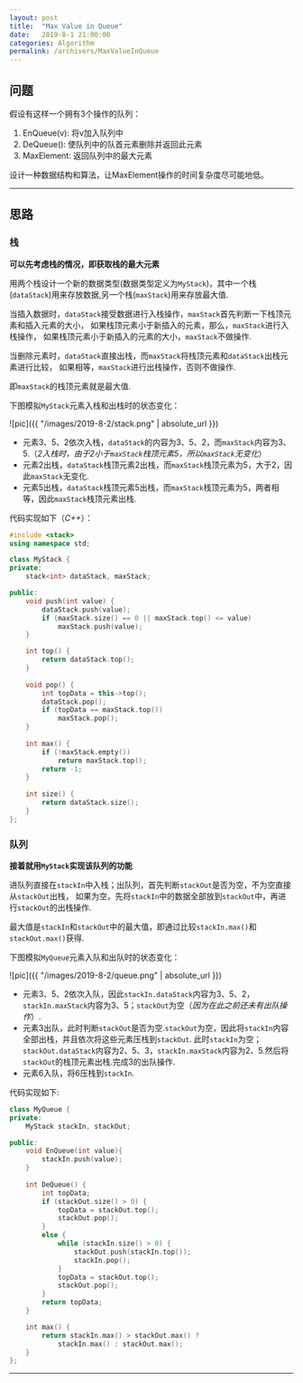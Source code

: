 ```yaml
---
layout: post
title:  "Max Value in Queue"
date:   2019-8-1 21:00:00
categories: Algorithm
permalink: /archivers/MaxValueInQueue
---
```

## **问题**
假设有这样一个拥有3个操作的队列：
1. EnQueue(v): 将v加入队列中
2. DeQueue(): 使队列中的队首元素删除并返回此元素
3. MaxElement: 返回队列中的最大元素

设计一种数据结构和算法，让MaxElement操作的时间复杂度尽可能地低。
<!--more-->
* * *
## **思路**
### **栈**
**可以先考虑栈的情况，即获取栈的最大元素**

用两个栈设计一个新的数据类型(数据类型定义为`MyStack`)，其中一个栈(`dataStack`)用来存放数据,另一个栈(`maxStack`)用来存放最大值.

当插入数据时，`dataStack`接受数据进行入栈操作，`maxStack`首先判断一下栈顶元素和插入元素的大小，
如果栈顶元素小于新插入的元素，那么，`maxStack`进行入栈操作，
如果栈顶元素小于新插入的元素的大小，`maxStack`不做操作.

当删除元素时，`dataStack`直接出栈，而`maxStack`将栈顶元素和`dataStack`出栈元素进行比较，
如果相等，`maxStack`进行出栈操作，否则不做操作.

即`maxStack`的栈顶元素就是最大值.

下图模拟`MyStack`元素入栈和出栈时的状态变化：

![pic]({{ "/images/2019-8-2/stack.png" | absolute_url }})

* 元素3、5、2依次入栈，`dataStack`的内容为3、5、2，而`maxStack`内容为3、5.（*2入栈时，由于2小于`maxStack`栈顶元素5，所以`maxStack`无变化*）
* 元素2出栈，`dataStack`栈顶元素2出栈，而`maxStack`栈顶元素为5，大于2，因此`maxStack`无变化.
* 元素5出栈，`dataStack`栈顶元素5出栈，而`maxStack`栈顶元素为5，两者相等，因此`maxStack`栈顶元素出栈.

代码实现如下（*C++*）：
```cpp
#include <stack>
using namespace std;

class MyStack {
private:
    stack<int> dataStack, maxStack;

public:
    void push(int value) {
        dataStack.push(value);
        if (maxStack.size() == 0 || maxStack.top() <= value)
            maxStack.push(value);
    }

    int top() {
        return dataStack.top();
    }
    
    void pop() {
        int topData = this->top();
        dataStack.pop();
        if (topData == maxStack.top())
            maxStack.pop();
    }
    
    int max() {
        if (!maxStack.empty())
            return maxStack.top();
        return -1;
    }
    
    int size() {
        return dataStack.size();
    }
};
```
### **队列**

**接着就用`MyStack`实现该队列的功能**

进队列直接在`stackIn`中入栈；出队列，首先判断`stackOut`是否为空，不为空直接从`stackOut`出栈，
如果为空，先将`stackIn`中的数据全部放到`stackOut`中，再进行`stackOut`的出栈操作.

最大值是`stackIn`和`stackOut`中的最大值，即通过比较`stackIn.max()`和`stackOut.max()`获得.

下图模拟`MyQueue`元素入队和出队时的状态变化：

![pic]({{ "/images/2019-8-2/queue.png" | absolute_url }})

* 元素3、5、2依次入队，因此`stackIn.dataStack`内容为3、5、2，`stackIn.maxStack`内容为3、5；`stackOut`为空（*因为在此之前还未有出队操作*）.
* 元素3出队，此时判断`stackOut`是否为空.`stackOut`为空，因此将`stackIn`内容全部出栈，并且依次将这些元素压栈到`stackOut`.
此时`stackIn`为空；`stackOut.dataStack`内容为2、5、3，`stackIn.maxStack`内容为2、5.然后将`stackOut`的栈顶元素出栈.完成3的出队操作.
* 元素6入队，将6压栈到`stackIn`.

代码实现如下:
```cpp
class MyQueue {
private:
    MyStack stackIn, stackOut;

public:
    void EnQueue(int value){
        stackIn.push(value);
    }
    
    int DeQueue() {
        int topData;
        if (stackOut.size() > 0) {
            topData = stackOut.top();
            stackOut.pop();
        }
        else {
            while (stackIn.size() > 0) {
                stackOut.push(stackIn.top());
                stackIn.pop();
            }
            topData = stackOut.top();
            stackOut.pop();
        }
        return topData;
    }

    int max() {
        return stackIn.max() > stackOut.max() ?
        	stackIn.max() : stackOut.max();
    }
};
```
* * *
